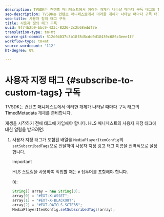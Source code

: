 ```yaml
---
description: TVSDK는 컨텐츠 매니페스트에서 이러한 개체가 나타날 때마다 구독 태그의 TimedMetadata 개체를 준비합니다.
seo-description: TVSDK는 컨텐츠 매니페스트에서 이러한 개체가 나타날 때마다 구독 태그의 TimedMetadata 개체를 준비합니다.
seo-title: 사용자 정의 태그 구독
title: 사용자 정의 태그 구독
uuid: 9f74b2b9-bbc9-433c-8226-2c2b68eddf7e
translation-type: tm+mt
source-git-commit: 812d04037c3b18f8d8cdd0d18430c686c3eee1ff
workflow-type: tm+mt
source-wordcount: '112'
ht-degree: 0%

---
```



# 사용자 지정 태그 {#subscribe-to-custom-tags} 구독

TVSDK는 컨텐츠 매니페스트에서 이러한 개체가 나타날 때마다 구독 태그의 TimedMetadata 개체를 준비합니다.

재생을 시작하기 전에 태그에 가입해야 합니다. HLS 매니페스트의 사용자 지정 태그에 대한 알림을 받으려면:

1. 사용자 지정 태그가 포함된 배열을 `MediaPlayerItemConfig`의 `setSubscribedTags`으로 전달하여 사용자 지정 광고 태그 이름을 전역적으로 설정합니다.

   >[!IMPORTANT]
   >
   >HLS 스트림을 사용하여 작업할 때는 `#` 접두어를 포함해야 합니다.

   예:

   ```java
   String[] array = new String[3]; 
   array[0] = "#EXT-X-ASSET"; 
   array[1] = "#EXT-X-BLACKOUT"; 
   array[2] = "#EXT-OATCLS-SCTE35"; 
   MediaPlayerItemConfig.setSubscribedTags(array);
   ```

